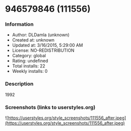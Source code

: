 # 946579846 (111556)

### Information
- Author: DLDamla (unknown)
- Created at: unknown
- Updated at: 3/16/2015, 5:29:00 AM
- License: NO-REDISTRIBUTION
- Category: global
- Rating: undefined
- Total installs: 22
- Weekly installs: 0


### Description
1992


### Screenshots (links to userstyles.org)
![https://userstyles.org/style_screenshots/111556_after.jpeg](https://userstyles.org/style_screenshots/111556_after.jpeg)


